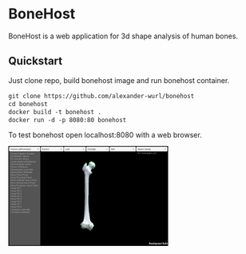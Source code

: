 # BoneHost

BoneHost is a web application for 3d shape analysis of human bones.

## Quickstart

Just clone repo, build bonehost image and run bonehost container.

```
git clone https://github.com/alexander-wurl/bonehost
cd bonehost
docker build -t bonehost .
docker run -d -p 8080:80 bonehost
```

To test bonehost open localhost:8080 with a web browser.

<img src="https://github.com/alexander-wurl/BoneHost/blob/main/bonehost.png" alt="BoneHost" width="320" height="200">
